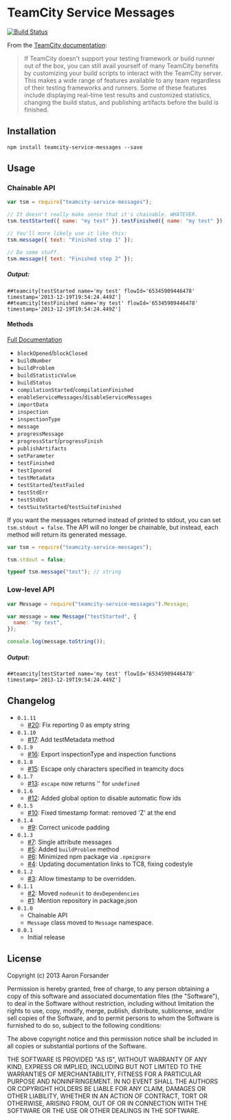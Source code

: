 # TeamCity Service Messages

[![Build Status](https://travis-ci.org/pifantastic/teamcity-service-messages.png)](https://travis-ci.org/pifantastic/teamcity-service-messages)

From the [TeamCity documentation][tcd]:

> If TeamCity doesn't support your testing framework or build runner out of the box, you
> can still avail yourself of many TeamCity benefits by customizing your build scripts to
> interact with the TeamCity server. This makes a wide range of features available to any
> team regardless of their testing frameworks and runners. Some of these features include
> displaying real-time test results and customized statistics, changing the build status,
> and publishing artifacts before the build is finished.

## Installation

```shell
npm install teamcity-service-messages --save
```

## Usage

### Chainable API

```javascript
var tsm = require("teamcity-service-messages");

// It doesn't really make sense that it's chainable. WHATEVER.
tsm.testStarted({ name: "my test" }).testFinished({ name: "my test" });

// You'll more likely use it like this:
tsm.message({ text: "Finished step 1" });

// Do some stuff.
tsm.message({ text: "Finished step 2" });
```

##### Output:

```
##teamcity[testStarted name='my test' flowId='65345909446478' timestamp='2013-12-19T19:54:24.449Z']
##teamcity[testFinished name='my test' flowId='65345909446478' timestamp='2013-12-19T19:54:24.449Z']
```

#### Methods

[Full Documentation][tcd]

- `blockOpened`/`blockClosed`
- `buildNumber`
- `buildProblem`
- `buildStatisticValue`
- `buildStatus`
- `compilationStarted`/`compilationFinished`
- `enableServiceMessages`/`disableServiceMessages`
- `importData`
- `inspection`
- `inspectionType`
- `message`
- `progressMessage`
- `progressStart`/`progressFinish`
- `publishArtifacts`
- `setParameter`
- `testFinished`
- `testIgnored`
- `testMetadata`
- `testStarted`/`testFailed`
- `testStdErr`
- `testStdOut`
- `testSuiteStarted`/`testSuiteFinished`

If you want the messages returned instead of printed to stdout, you can set `tsm.stdout = false`.
The API will no longer be chainable, but instead, each method will return its generated message.

```javascript
var tsm = require("teamcity-service-messages");

tsm.stdout = false;

typeof tsm.message("test"); // string
```

### Low-level API

```javascript
var Message = require("teamcity-service-messages").Message;

var message = new Message("testStarted", {
  name: "my test",
});

console.log(message.toString());
```

##### Output:

```
##teamcity[testStarted name='my test' flowId='65345909446478' timestamp='2013-12-19T19:54:24.449Z']
```

## Changelog

- `0.1.11`
  - [#20](https://github.com/pifantastic/teamcity-service-messages/pull/20): Fix reporting 0 as empty string
- `0.1.10`
  - [#17](https://github.com/pifantastic/teamcity-service-messages/pull/17): Add testMetadata method
- `0.1.9`
  - [#16](https://github.com/pifantastic/teamcity-service-messages/pull/16): Export inspectionType and inspection functions
- `0.1.8`
  - [#15](https://github.com/pifantastic/teamcity-service-messages/pull/15): Escape only characters specified in teamcity docs
- `0.1.7`
  - [#13](https://github.com/pifantastic/teamcity-service-messages/pull/13): `escape` now returns '' for `undefined`
- `0.1.6`
  - [#12](https://github.com/pifantastic/teamcity-service-messages/pull/12): Added global option to disable automatic flow ids
- `0.1.5`
  - [#10](https://github.com/pifantastic/teamcity-service-messages/pull/10): Fixed timestamp format: removed 'Z' at the end
- `0.1.4`
  - [#9](https://github.com/pifantastic/teamcity-service-messages/pull/9): Correct unicode padding
- `0.1.3`
  - [#7](https://github.com/pifantastic/teamcity-service-messages/issues/7): Single attribute messages
  - [#5](https://github.com/pifantastic/teamcity-service-messages/pull/5): Added `buildProblem` method
  - [#6](https://github.com/pifantastic/teamcity-service-messages/pull/6): Minimized npm package via `.npmignore`
  - [#4](https://github.com/pifantastic/teamcity-service-messages/pull/4): Updating documentation links to TC8, fixing codestyle
- `0.1.2`
  - [#3](https://github.com/pifantastic/teamcity-service-messages/pull/3): Allow timestamp to be overridden.
- `0.1.1`
  - [#2](https://github.com/pifantastic/teamcity-service-messages/pull/2): Moved `nodeunit` to `devDependencies`
  - [#1](https://github.com/pifantastic/teamcity-service-messages/pull/1): Mention repository in package.json
- `0.1.0`
  - Chainable API
  - `Message` class moved to `Message` namespace.
- `0.0.1`
  - Initial release

## License

Copyright (c) 2013 Aaron Forsander

Permission is hereby granted, free of charge, to any person obtaining a copy
of this software and associated documentation files (the "Software"), to deal
in the Software without restriction, including without limitation the rights
to use, copy, modify, merge, publish, distribute, sublicense, and/or sell
copies of the Software, and to permit persons to whom the Software is
furnished to do so, subject to the following conditions:

The above copyright notice and this permission notice shall be included in
all copies or substantial portions of the Software.

THE SOFTWARE IS PROVIDED "AS IS", WITHOUT WARRANTY OF ANY KIND, EXPRESS OR
IMPLIED, INCLUDING BUT NOT LIMITED TO THE WARRANTIES OF MERCHANTABILITY,
FITNESS FOR A PARTICULAR PURPOSE AND NONINFRINGEMENT. IN NO EVENT SHALL THE
AUTHORS OR COPYRIGHT HOLDERS BE LIABLE FOR ANY CLAIM, DAMAGES OR OTHER
LIABILITY, WHETHER IN AN ACTION OF CONTRACT, TORT OR OTHERWISE, ARISING FROM,
OUT OF OR IN CONNECTION WITH THE SOFTWARE OR THE USE OR OTHER DEALINGS IN
THE SOFTWARE.

[tcd]: https://www.jetbrains.com/help/teamcity/build-script-interaction-with-teamcity.html
